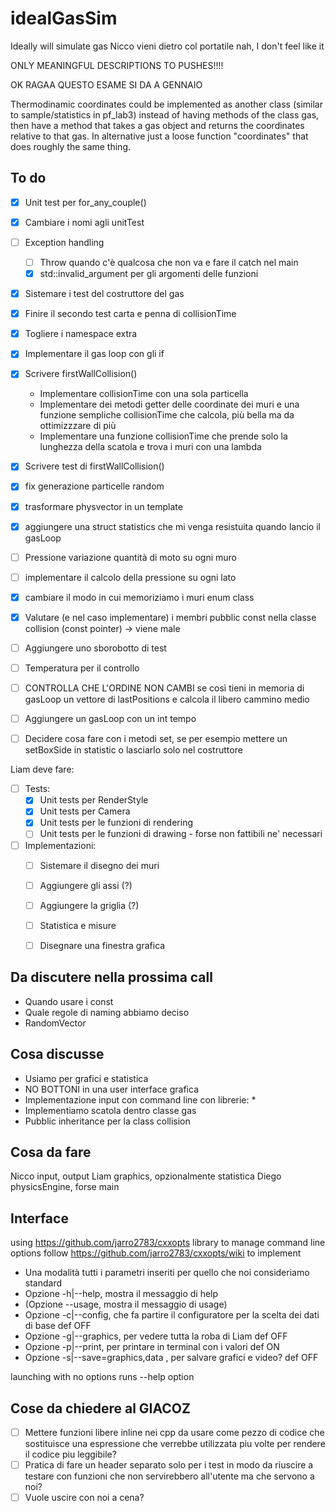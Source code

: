 # idealGasSim

Ideally will simulate gas
Nicco vieni dietro col portatile
nah, I don't feel like it

ONLY MEANINGFUL DESCRIPTIONS TO PUSHES!!!!

OK RAGAA QUESTO ESAME SI DA A GENNAIO

Thermodinamic coordinates could be implemented as another class (similar to sample/statistics in pf_lab3) instead of having methods of the class gas, then have a method that takes a  gas object and returns the coordinates relative to that gas.
In alternative just a loose function "coordinates" that does roughly the same thing.

## To do

- [x] Unit test per for_any_couple()
- [x] Cambiare i nomi agli unitTest
- [ ] Exception handling
    - [ ] Throw quando c'è qualcosa che non va e fare il catch nel main
    - [x] std::invalid_argument per gli argomenti delle funzioni
- [x] Sistemare i test del costruttore del gas
- [x] Finire il secondo test carta e penna di collisionTime
- [x] Togliere i namespace extra
- [x] Implementare il gas loop con gli if
- [x] Scrivere firstWallCollision()
    * Implementare collisionTime con una sola particella
    * Implementare dei metodi getter delle coordinate dei muri e una funzione sempliche collisionTime che calcola, più bella ma da ottimizzzare di più
    * Implementare una funzione collisionTime che prende solo la lunghezza della scatola e trova i muri con una lambda
- [x] Scrivere test di firstWallCollision()
- [x] fix generazione particelle random
- [x] trasformare physvector in un template
- [x] aggiungere una struct statistics che mi venga resistuita quando lancio il gasLoop
- [ ] Pressione variazione quantità di moto su ogni muro
- [ ] implementare il calcolo della pressione su ogni lato
- [x] cambiare il modo in cui memoriziamo i muri enum class
- [x] Valutare (e nel caso implementare) i membri pubblic const nella classe collision (const pointer) -> viene male
- [ ] Aggiungere uno sborobotto di test
- [ ] Temperatura per il controllo
- [ ] CONTROLLA CHE L'ORDINE NON CAMBI se così tieni in memoria di gasLoop un vettore di lastPositions e calcola il libero cammino medio
- [ ] Aggiungere un gasLoop con un int tempo
- [ ] Decidere cosa fare con i metodi set, se per esempio mettere un setBoxSide in statistic o lasciarlo solo nel costruttore


Liam deve fare:

- [ ] Tests:
     - [x] Unit tests per RenderStyle
     - [x] Unit tests per Camera
     - [x] Unit tests per le funzioni di rendering
     - [ ] Unit tests per le funzioni di drawing - forse non fattibili ne' necessari
- [ ] Implementazioni:
     - [ ] Sistemare il disegno dei muri
     - [ ] Aggiungere gli assi (?)
     - [ ] Aggiungere la griglia (?)
     - [ ] Statistica e misure
     - [ ] Disegnare una finestra grafica
         

## Da discutere nella prossima call

* Quando usare i const
* Quale regole di naming abbiamo deciso
* RandomVector


## Cosa discusse

* Usiamo per grafici e statistica
* NO BOTTONI in una user interface grafica
* Implementazione input con command line con librerie:
    * 
* Implementiamo scatola dentro classe gas
* Pubblic inheritance per la class collision


## Cosa da fare

Nicco input, output
Liam graphics, opzionalmente statistica
Diego physicsEngine, forse main

## Interface

using https://github.com/jarro2783/cxxopts library to manage command line options
follow https://github.com/jarro2783/cxxopts/wiki to implement
* Una modalità tutti i parametri inseriti per quello che noi consideriamo standard
* Opzione -h|--help, mostra il messaggio di help
* (Opzione --usage, mostra il messaggio di usage)
* Opzione -c|--config, che fa partire il configuratore per la scelta dei dati di base   def OFF
* Opzione -g|--graphics, per vedere tutta la roba di Liam                               def OFF
* Opzione -p|--print, per printare in terminal con i valori                             def ON
* Opzione -s|--save=graphics,data , per salvare grafici e video?                        def OFF

launching with no options runs --help option

## Cose da chiedere al GIACOZ

- [ ] Mettere funzioni libere inline nei cpp da usare come pezzo di codice che sostituisce una espressione che verrebbe utilizzata piu volte per rendere il codice piu leggibile?
- [ ] Pratica di fare un header separato solo per i test in modo da riuscire a testare con funzioni che non servirebbero all'utente ma che servono a noi?
- [ ] Vuole uscire con noi a cena?
